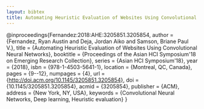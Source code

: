 ```yaml
---
layout: bibtex
title: Automating Heuristic Evaluation of Websites Using Convolutional Neural Networks
---
```


@inproceedings{Fernandez:2018:AHE:3205851.3205854,
    author = {Fernandez, Ryan Austin and Deja, Jordan Aiko and Samson, Briane Paul V.},
    title = {Automating Heuristic Evaluation of Websites Using Convolutional Neural Networks},
    booktitle = {Proceedings of the Asian HCI Symposium'18 on Emerging Research Collection},
    series = {Asian HCI Symposium'18},
    year = {2018},
    isbn = {978-1-4503-5641-1},
    location = {Montreal, QC, Canada},
    pages = {9--12},
    numpages = {4},
    url = {http://doi.acm.org/10.1145/3205851.3205854},
    doi = {10.1145/3205851.3205854},
    acmid = {3205854},
    publisher = {ACM},
    address = {New York, NY, USA},
    keywords = {Convolutional Neural Networks, Deep learning, Heuristic evaluation}
}